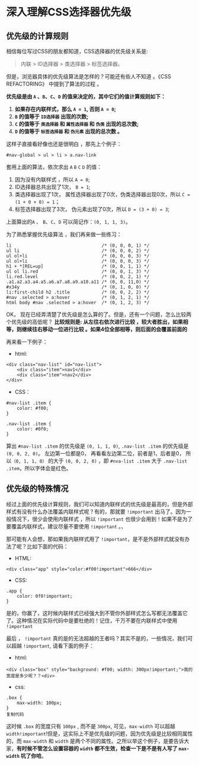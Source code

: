 # 深入理解CSS选择器优先级

## 优先级的计算规则

相信每位写过CSS的朋友都知道，CSS选择器的优先级关系是:

> 内联 > ID选择器 > 类选择器 > 标签选择器。

但是，浏览器具体的优先级算法是怎样的？可能还有些人不知道 。《CSS REFACTORING》 中提到了算法的过程 。

**优先级是由 `A` 、`B`、`C`、`D` 的值来决定的，其中它们的值计算规则如下：**

1. **如果存在内联样式，那么 `A = 1`, 否则 `A = 0`;**
2. **`B` 的值等于 `ID选择器` 出现的次数;**
3. **`C` 的值等于 `类选择器` 和 `属性选择器` 和 `伪类` 出现的总次数;**
4. **`D` 的值等于 `标签选择器` 和 `伪元素` 出现的总次数 。**

这样子直接看好像也还是很明白 ，那先上个例子：

```
#nav-global > ul > li > a.nav-link
```

套用上面的算法，依次求出 `A` `B` `C` `D` 的值：

1. 因为没有内联样式 ，所以 `A = 0`;
2. ID选择器总共出现了1次， `B = 1`;
3. 类选择器出现了1次， 属性选择器出现了0次，伪类选择器出现0次，所以 `C = (1 + 0 + 0) = 1`；
4. 标签选择器出现了3次， 伪元素出现了0次，所以 `D = (3 + 0) = 3`;

上面算出的`A` 、 `B`、`C`、`D` 可以简记作：`(0, 1, 1, 3)`。

为了熟悉掌握优先级算法 ，我们再来做一些练习：

```
li                                  /* (0, 0, 0, 1) */
ul li                               /* (0, 0, 0, 2) */
ul ol+li                            /* (0, 0, 0, 3) */
ul ol+li                            /* (0, 0, 0, 3) */
h1 + *[REL=up]                      /* (0, 0, 1, 1) */
ul ol li.red                        /* (0, 0, 1, 3) */
li.red.level                        /* (0, 0, 2, 1) */
.a1.a2.a3.a4.a5.a6.a7.a8.a9.a10.a11 /* (0, 0, 11,0) */
#x34y                               /* (0, 1, 0, 0) */
li:first-child h2 .title            /* (0, 0, 2, 2) */
#nav .selected > a:hover            /* (0, 1, 2, 1) */
html body #nav .selected > a:hover  /* (0, 1, 2, 3) */
```

OK， 现在已经弄清楚了优先级是怎么算的了。但是，还有一个问题，怎么比较两个优先级的高低呢？ **比较规则是: 从左往右依次进行比较 ，较大者胜出，如果相等，则继续往右移动一位进行比较 。如果4位全部相等，则后面的会覆盖前面的**

再来看一下例子：

- html:

```
<div class="nav-list" id="nav-list">
	<div class="item">nav1</div>
	<div class="item">nav2</div>
</div>
```

- CSS：

```
#nav-list .item {
	color: #f00;
}

.nav-list .item {
	color: #0f0;
}
```

算出 `#nav-list .item` 的优先级是 `(0, 1, 1, 0)`, `.nav-list .item` 的优先级是 `(0, 0, 2, 0)`。 左边第一位都是0， 再看看左边第二位，前者是1，后者是0， 所以`（0, 1, 1, 0）` 的大于 `(0, 0, 2, 0)` ，即 `#nva-list .item` 大于 `.nav-list .item`，所以字体会是红色。

## 优先级的特殊情况

经过上面的优先级计算规则，我们可以知道内联样式的优先级是最高的，但是外部样式有没有什么办法覆盖内联样式呢？有的，那就要 `!important` 出马了。因为一般情况下，很少会使用内联样式 ，所以 `!important` 也很少会用到！如果不是为了要覆盖内联样式，建议尽量不要使用 `!important` 。、

那可能有人会想，那如果我内联样式用了 `!important`，是不是外部样式就没有办法了呢？比如下面的代码：

- HTML:

```
<div class="app" style="color:#f00!important">666</div>
```

- CSS:

```
.app {
	color: 0f0!important;
}
```

是的，你赢了，这时候内联样式已经强大到不管你外部样式怎么写都无法覆盖它了。这种情况在实际代码中是要杜绝的！记住，千万不要在内联样式中使用 `!important`

最后 ， `!important` 真的是的无法超越的王者吗？其实不是的，一些情况，我们可以超越 `!important`, 请看下面的例子：

- html:

```
<div class="box" style="background: #f00; width: 300px!important;">我的宽度是多少呢？？<div>
```

- css:

```
.box {
	max-width: 100px;
}
复制代码
```

这时候 `.box` 的宽度只有 `100px` , 而不是 `300px`, 可见，`max-width` 可以超越 `width!important`!但是，这实际上不是优先级的问题，因为优先级是比较相同属性的，而 `max-width` 和 `width` 是两个不同的属性。之所以举这个例子，是要告诉大家，**有时候不管怎么设置容器的 `width` 都不生效，检查一下是不是有人写了 `max-width` 坑了你哈**。